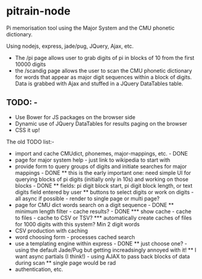# pitrain-node
Pi memorisation tool using the Major System and the CMU phonetic dictionary.

Using nodejs, express, jade/pug, JQuery, Ajax, etc.

* The /pi page allows user to grab digits of pi in blocks of 10 from the first 10000 digits
* the /scandig page allows the user to scan the CMU phonetic dictionary for words that appear as major digit sequences within a block of digits. Data is grabbed with Ajax and stuffed in a JQuery DataTables table.

## TODO: -

* Use Bower for JS packages on the browser side
* Dynamic use of JQuery DataTables for results paging on the browser
* CSS it up!

The old TODO list:-
* import and cache CMUdict, phonemes, major-mappings, etc. - DONE
* page for major system help - just link to wikipedia to start with
* provide form to query groups of digits and initiate searches for major mappings - DONE
** this is the early important one: need simple UI for querying blocks of pi digits (initially only in 10s) and working on those blocks - DONE
** fields: pi digit block start, pi digit block length, or text digits field entered by user
** buttons to select digits or work on digits - all async if possible - render to single page or multi page?
* page for CMU dict words search on a digit sequence - DONE
** minimum length filter - cache results? - DONE
*** show cache - cache to files - cache to CSV or TSV?
*** automatically create caches of files for 1000 digits with this system? Min 2 digit words
* CSV production with caching
* word choosing form - processes cached search
* use a templating engine within express - DONE
** just choose one? - using the default Jade/Pug but getting increadsingly annoyed with it!
** I want async partials (I think!) - using AJAX to pass back blocks of data during scan
** single page would be rad
* authentication, etc.


